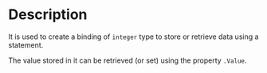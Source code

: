 # Description

It is used to create a binding of `integer` type to store or retrieve data using a statement.

The value stored in it can be retrieved (or set) using the property `.Value`.